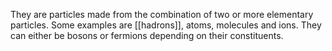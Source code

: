 They are particles made from the combination of two or more elementary particles. Some examples are [[hadrons]], atoms, molecules and ions. They can either be bosons or fermions depending on their constituents.